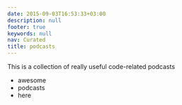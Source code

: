 ```yaml
---
date: 2015-09-03T16:53:33+03:00
description: null
footer: true
keywords: null
nav: Curated
title: podcasts
---
```


This is a collection of really useful code-related podcasts

- awesome
- podcasts
- here